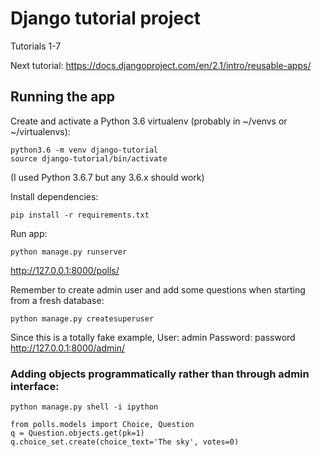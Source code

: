 # Django tutorial project

Tutorials 1-7

Next tutorial: https://docs.djangoproject.com/en/2.1/intro/reusable-apps/

## Running the app

Create and activate a Python 3.6 virtualenv (probably in ~/venvs or ~/virtualenvs):

    python3.6 -m venv django-tutorial
    source django-tutorial/bin/activate

(I used Python 3.6.7 but any 3.6.x should work)

Install dependencies:

    pip install -r requirements.txt

Run app:

    python manage.py runserver


http://127.0.0.1:8000/polls/


Remember to create admin user and add some questions when starting from a fresh database:

    python manage.py createsuperuser

Since this is a totally fake example,
User: admin
Password: password
http://127.0.0.1:8000/admin/


### Adding objects programmatically rather than through admin interface:

    python manage.py shell -i ipython

    from polls.models import Choice, Question
    q = Question.objects.get(pk=1)
    q.choice_set.create(choice_text='The sky', votes=0)
